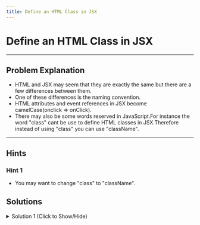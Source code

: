 ```yaml
---
title: Define an HTML Class in JSX
---
```

# Define an HTML Class in JSX

---
## Problem Explanation
- HTML and JSX may seem that they are exactly the same but there are a few differences between them.
- One of these differences is the naming convention.
- HTML attributes and event references in JSX become camelCase(onclick => onClick).
- There may also be some words reserved in JavaScript.For instance the word "class" cant be use to define HTML classes
in JSX.Therefore instead of using "class" you can use "className".


---
## Hints

### Hint 1
- You may want to change "class" to "className".

## Solutions

<details><summary>Solution 1 (Click to Show/Hide)</summary>

```javascript
const JSX = (
  <div className='myDiv'>
    <h1>Add a class to this div</h1>
  </div>
);
```
</details>
